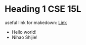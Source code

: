 # Heading 1 CSE 15L 

useful link for makedown: 
[Link]([http://a.com](https://www.markdownguide.org/getting-started/))

* Hello world! 
* Nihao Shijie! 
